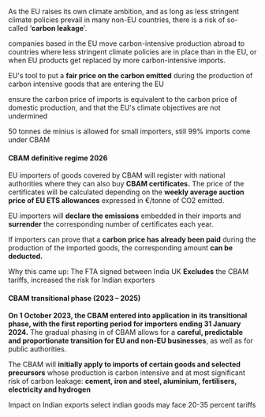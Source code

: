 As the EU raises its own climate ambition, and as long as less stringent climate policies prevail in many non-EU countries, there is a risk of so-called ‘**carbon leakage**'.

companies based in the EU move carbon-intensive production abroad to countries where less stringent climate policies are in place than in the EU, or when EU products get replaced by more carbon-intensive imports.

EU's tool to put a **fair price on the carbon emitted** during the production of carbon intensive goods that are entering the EU

ensure the carbon price of imports is equivalent to the carbon price of domestic production, and that the EU's climate objectives are not undermined

50 tonnes de minius is allowed for small importers, still 99% imports come under CBAM

#### CBAM definitive regime 2026

EU importers of goods covered by CBAM will register with national authorities where they can also buy **CBAM certificates.** The price of the certificates will be calculated depending on the **weekly average auction price of EU ETS allowances** expressed in €/tonne of CO2 emitted.

EU importers will **declare the emissions** embedded in their imports and **surrender** the corresponding number of certificates each year.

If importers can prove that a **carbon price has already been paid** during the production of the imported goods, the corresponding amount **can be deducted.**


Why this came up: The FTA signed between India UK **Excludes** the CBAM tariffs, increased the risk for Indian exporters 

#### CBAM transitional phase (2023 – 2025)

 **On 1 October 2023, the CBAM entered into application in its transitional phase, with the first reporting period for importers ending 31 January 2024.** The gradual phasing in of CBAM allows for a **careful, predictable and proportionate transition for EU and non-EU businesses**, as well as for public authorities.

The CBAM will **initially apply to imports of certain goods and selected precursors** whose production is carbon intensive and at most significant risk of carbon leakage: **cement, iron and steel, aluminium, fertilisers, electricity and hydrogen**


Impact on Indian exports
select indian goods may face 20-35 percent tariffs
